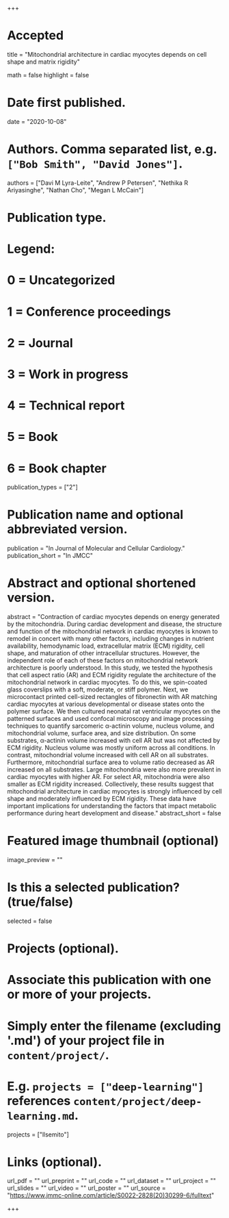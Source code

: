 +++
# Accepted


title = "Mitochondrial architecture in cardiac myocytes depends on cell shape and matrix rigidity"

math = false
highlight = false

# Date first published.
date = "2020-10-08"

# Authors. Comma separated list, e.g. `["Bob Smith", "David Jones"]`.
authors = ["Davi M Lyra-Leite", "Andrew P Petersen", "Nethika R Ariyasinghe", "Nathan Cho", "Megan L McCain"]

# Publication type.
# Legend:
# 0 = Uncategorized
# 1 = Conference proceedings
# 2 = Journal
# 3 = Work in progress
# 4 = Technical report
# 5 = Book
# 6 = Book chapter
publication_types = ["2"]

# Publication name and optional abbreviated version.
publication = "In Journal of Molecular and Cellular Cardiology."
publication_short = "In JMCC"

# Abstract and optional shortened version.
abstract = "Contraction of cardiac myocytes depends on energy generated by the mitochondria. During cardiac development and disease, the structure and function of the mitochondrial network in cardiac myocytes is known to remodel in concert with many other factors, including changes in nutrient availability, hemodynamic load, extracellular matrix (ECM) rigidity, cell shape, and maturation of other intracellular structures. However, the independent role of each of these factors on mitochondrial network architecture is poorly understood. In this study, we tested the hypothesis that cell aspect ratio (AR) and ECM rigidity regulate the architecture of the mitochondrial network in cardiac myocytes. To do this, we spin-coated glass coverslips with a soft, moderate, or stiff polymer. Next, we microcontact printed cell-sized rectangles of fibronectin with AR matching cardiac myocytes at various developmental or disease states onto the polymer surface. We then cultured neonatal rat ventricular myocytes on the patterned surfaces and used confocal microscopy and image processing techniques to quantify sarcomeric α-actinin volume, nucleus volume, and mitochondrial volume, surface area, and size distribution. On some substrates, α-actinin volume increased with cell AR but was not affected by ECM rigidity. Nucleus volume was mostly uniform across all conditions. In contrast, mitochondrial volume increased with cell AR on all substrates. Furthermore, mitochondrial surface area to volume ratio decreased as AR increased on all substrates. Large mitochondria were also more prevalent in cardiac myocytes with higher AR. For select AR, mitochondria were also smaller as ECM rigidity increased. Collectively, these results suggest that mitochondrial architecture in cardiac myocytes is strongly influenced by cell shape and moderately influenced by ECM rigidity. These data have important implications for understanding the factors that impact metabolic performance during heart development and disease."
abstract_short = false

# Featured image thumbnail (optional)
image_preview = ""

# Is this a selected publication? (true/false)
selected = false

# Projects (optional).
#   Associate this publication with one or more of your projects.
#   Simply enter the filename (excluding '.md') of your project file in `content/project/`.
#   E.g. `projects = ["deep-learning"]` references `content/project/deep-learning.md`.
projects = ["llsemito"]

# Links (optional).
url_pdf = ""
url_preprint = ""
url_code = ""
url_dataset = ""
url_project = ""
url_slides = ""
url_video = ""
url_poster = ""
url_source = "https://www.jmmc-online.com/article/S0022-2828(20)30299-6/fulltext"

+++
